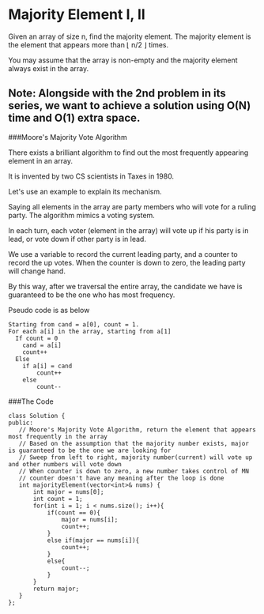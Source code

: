 # Majority Element I, II

Given an array of size n, find the majority element. The majority element is the element that appears more than ⌊ n/2 ⌋ times.

You may assume that the array is non-empty and the majority element always exist in the array.


Note: Alongside with the 2nd problem in its series, we want to achieve a solution using O(N) time and O(1) extra space. 
---



###Moore's Majority Vote Algorithm


  There exists a brilliant algorithm to find out the most frequently appearing element in an array.
  
  It is invented by two CS scientists in Taxes in 1980. 
  
  Let's use an example to explain its mechanism.
  
  Saying all elements in the array are party members who will vote for a ruling party. The algorithm mimics a voting system.
  
  In each turn, each voter (element in the array) will vote up if his party is in lead, or vote down if other party is in lead. 
  
  We use a variable to record the current leading party, and a counter to record the up votes. When the counter is down to zero, the leading party will change hand.
  
  By this way, after we traversal the entire array, the candidate we have is guaranteed to be the one who has most frequency.
  
  
  Pseudo code is as below
  
 ```
 Starting from cand = a[0], count = 1.
 For each a[i] in the array, starting from a[1]
   If count = 0
     cand = a[i]
     count++
   Else
     if a[i] = cand
         count++
     else
         count--
 ```
  
 ###The Code
 
 ```
 class Solution {
public:
    // Moore's Majority Vote Algorithm, return the element that appears most frequently in the array
    // Based on the assumption that the majority number exists, major is guaranteed to be the one we are looking for
    // Sweep from left to right, majority number(current) will vote up and other numbers will vote down
    // When counter is down to zero, a new number takes control of MN
    // counter doesn't have any meaning after the loop is done
    int majorityElement(vector<int>& nums) {
        int major = nums[0];
        int count = 1;
        for(int i = 1; i < nums.size(); i++){
            if(count == 0){
                major = nums[i];
                count++;
            }
            else if(major == nums[i]){
                count++;
            }
            else{
                count--;
            }
        }
        return major;
    }
};
 ```